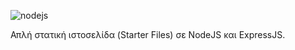 ![nodejs](https://user-images.githubusercontent.com/72227584/194495531-f554f2ca-8bbc-4b2c-a284-e8950ec68937.png)



Απλή στατική ιστοσελίδα (Starter Files) σε NodeJS και ExpressJS.

